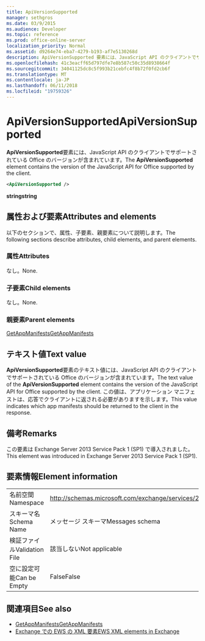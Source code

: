 ```yaml
---
title: ApiVersionSupported
manager: sethgros
ms.date: 03/9/2015
ms.audience: Developer
ms.topic: reference
ms.prod: office-online-server
localization_priority: Normal
ms.assetid: d9264e74-eba7-4279-b193-af7e5130268d
description: ApiVersionSupported 要素には、JavaScript API のクライアントでサポートされている Office のバージョンが含まれています。
ms.openlocfilehash: 41c3eacff65d797dfe7e8b587c50c35d8938664f
ms.sourcegitcommit: 34041125dc8c5f993b21cebfc4f8b72f0fd2cb6f
ms.translationtype: MT
ms.contentlocale: ja-JP
ms.lasthandoff: 06/11/2018
ms.locfileid: "19759326"
---
```

# <a name="apiversionsupported"></a><span data-ttu-id="504d8-103">ApiVersionSupported</span><span class="sxs-lookup"><span data-stu-id="504d8-103">ApiVersionSupported</span></span>

<span data-ttu-id="504d8-104">**ApiVersionSupported**要素には、JavaScript API のクライアントでサポートされている Office のバージョンが含まれています。</span><span class="sxs-lookup"><span data-stu-id="504d8-104">The **ApiVersionSupported** element contains the version of the JavaScript API for Office supported by the client.</span></span> 
  
```XML
<ApiVersionSupported />
```

 <span data-ttu-id="504d8-105">**string**</span><span class="sxs-lookup"><span data-stu-id="504d8-105">**string**</span></span>
## <a name="attributes-and-elements"></a><span data-ttu-id="504d8-106">属性および要素</span><span class="sxs-lookup"><span data-stu-id="504d8-106">Attributes and elements</span></span>

<span data-ttu-id="504d8-107">以下のセクションで、属性、子要素、親要素について説明します。</span><span class="sxs-lookup"><span data-stu-id="504d8-107">The following sections describe attributes, child elements, and parent elements.</span></span>
  
### <a name="attributes"></a><span data-ttu-id="504d8-108">属性</span><span class="sxs-lookup"><span data-stu-id="504d8-108">Attributes</span></span>

<span data-ttu-id="504d8-109">なし。</span><span class="sxs-lookup"><span data-stu-id="504d8-109">None.</span></span>
  
### <a name="child-elements"></a><span data-ttu-id="504d8-110">子要素</span><span class="sxs-lookup"><span data-stu-id="504d8-110">Child elements</span></span>

<span data-ttu-id="504d8-111">なし。</span><span class="sxs-lookup"><span data-stu-id="504d8-111">None.</span></span>
  
### <a name="parent-elements"></a><span data-ttu-id="504d8-112">親要素</span><span class="sxs-lookup"><span data-stu-id="504d8-112">Parent elements</span></span>

[<span data-ttu-id="504d8-113">GetAppManifests</span><span class="sxs-lookup"><span data-stu-id="504d8-113">GetAppManifests</span></span>](getappmanifests.md)
  
## <a name="text-value"></a><span data-ttu-id="504d8-114">テキスト値</span><span class="sxs-lookup"><span data-stu-id="504d8-114">Text value</span></span>

<span data-ttu-id="504d8-115">**ApiVersionSupported**要素のテキスト値には、JavaScript API のクライアントでサポートされている Office のバージョンが含まれています。</span><span class="sxs-lookup"><span data-stu-id="504d8-115">The text value of the **ApiVersionSupported** element contains the version of the JavaScript API for Office supported by the client.</span></span> <span data-ttu-id="504d8-116">この値は、アプリケーション マニフェストは、応答でクライアントに返される必要がありますを示します。</span><span class="sxs-lookup"><span data-stu-id="504d8-116">This value indicates which app manifests should be returned to the client in the response.</span></span> 
  
## <a name="remarks"></a><span data-ttu-id="504d8-117">備考</span><span class="sxs-lookup"><span data-stu-id="504d8-117">Remarks</span></span>

<span data-ttu-id="504d8-118">この要素は Exchange Server 2013 Service Pack 1 (SP1) で導入されました。</span><span class="sxs-lookup"><span data-stu-id="504d8-118">This element was introduced in Exchange Server 2013 Service Pack 1 (SP1).</span></span>
  
## <a name="element-information"></a><span data-ttu-id="504d8-119">要素情報</span><span class="sxs-lookup"><span data-stu-id="504d8-119">Element information</span></span>

|||
|:-----|:-----|
|<span data-ttu-id="504d8-120">名前空間</span><span class="sxs-lookup"><span data-stu-id="504d8-120">Namespace</span></span>  <br/> | http://schemas.microsoft.com/exchange/services/2006/messages  <br/> |
|<span data-ttu-id="504d8-121">スキーマ名</span><span class="sxs-lookup"><span data-stu-id="504d8-121">Schema Name</span></span>  <br/> |<span data-ttu-id="504d8-122">メッセージ スキーマ</span><span class="sxs-lookup"><span data-stu-id="504d8-122">Messages schema</span></span>  <br/> |
|<span data-ttu-id="504d8-123">検証ファイル</span><span class="sxs-lookup"><span data-stu-id="504d8-123">Validation File</span></span>  <br/> |<span data-ttu-id="504d8-124">該当しない</span><span class="sxs-lookup"><span data-stu-id="504d8-124">Not applicable</span></span>  <br/> |
|<span data-ttu-id="504d8-125">空に設定可能</span><span class="sxs-lookup"><span data-stu-id="504d8-125">Can be Empty</span></span>  <br/> |<span data-ttu-id="504d8-126">False</span><span class="sxs-lookup"><span data-stu-id="504d8-126">False</span></span>  <br/> |
   
## <a name="see-also"></a><span data-ttu-id="504d8-127">関連項目</span><span class="sxs-lookup"><span data-stu-id="504d8-127">See also</span></span>

- [<span data-ttu-id="504d8-128">GetAppManifests</span><span class="sxs-lookup"><span data-stu-id="504d8-128">GetAppManifests</span></span>](getappmanifests.md)
- [<span data-ttu-id="504d8-129">Exchange での EWS の XML 要素</span><span class="sxs-lookup"><span data-stu-id="504d8-129">EWS XML elements in Exchange</span></span>](ews-xml-elements-in-exchange.md)

